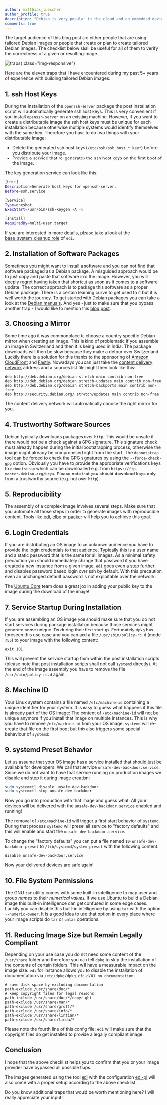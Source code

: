 ```yaml
---
author: matthias_luescher
author_profile: true
description: "Debian is very popular in the cloud and on embedded devices. It is pretty easy to build tailored OS images but some things can go wrong. Here is a list that helps you to bypass 11 possible traps."
comments: true
---
```


The target audience of this blog post are either people that are using tailored Debian images or
people that create or plan to create tailored Debian images. The checklist below shall be useful for
all of them to verify the correctness of a given or resulting image.

![traps](/assets/images/blog/image_traps.png){:class="img-responsive"}

Here are the eleven traps that I have encountered during my past 5+ years of experience with building
tailored Debian images:

## 1. ssh Host Keys

During the installation of the `openssh-server` package the post installation script will automatically
generate ssh host keys. This is very convenient if you install `openssh-server` on an existing machine.
However, if you want to create a distributable image the ssh host keys must be unique for each
installation because otherwise multiple systems would identify themselves with the same key. Therefore
you have to do two things with your distributable image:

- Delete the generated ssh host keys (`/etc/ssh/ssh_host_*_key*`) before you distribute your image.
- Provide a service that re-generates the ssh host keys on the first boot of the image.

The key generation service can look like this:

``` bash
[Unit]
Description=Generate host keys for openssh-server.
Before=ssh.service

[Service]
Type=oneshot
ExecStart=/usr/bin/ssh-keygen -A -v

[Install]
RequiredBy=multi-user.target
```

If you are interested in more details, please take a look at the 
[base_system_cleanup role](https://github.com/lueschem/edi/tree/master/edi/plugins/playbooks/debian/base_system_cleanup/roles/openssh_server_keys)
of `edi`.

## 2. Installation of Software Packages

Sometimes you might want to install a software and you can not find that software packaged as a Debian
package. A misguided approach would be to just copy and paste that software into the image. However, you
will deeply regret having taken that shortcut as soon as it comes to a software update. The correct
approach is to package this software as a proper Debian package. There is a certain
learning curve to get used to it
but it is well worth the journey. To get started with Debian packages you can take a look at the
[Debian manuals](https://www.debian.org/doc/manuals/debmake-doc/ch04.en.html). And yes - just to make
sure that you bypass another trap - I would like to mention this
[blog post](https://raphaelhertzog.com/2010/12/17/do-not-build-a-debian-package-with-dpkg-b/).

## 3. Choosing a Mirror

Some time ago it was commonplace to choose a country specific Debian mirror when creating an image.
This is kind of problematic if you assemble an image in Switzerland and then it is being used in
India. The package downloads will then be slow because they make a detour over Switzerland.
Luckily there is a solution for this thanks to the sponsoring of
[Amazon CloudFront](https://aws.amazon.com/de/cloudfront) and [Fastly](https://www.fastly.com).
Nowadays you can just take the
[content delivery network](https://en.wikipedia.org/wiki/Content_delivery_network) address and a
sources.list file might then look like this:

```
deb http://deb.debian.org/debian stretch main contrib non-free
deb http://deb.debian.org/debian stretch-updates main contrib non-free
deb http://deb.debian.org/debian stretch-backports main contrib non-free
deb http://security.debian.org/ stretch/updates main contrib non-free
```

The content delivery network will automatically choose the right mirror for you.

## 4. Trustworthy Software Sources

Debian typically downloads packages over `http`. This would be unsafe if there would not be a check
against a GPG signature. This signature check must already happen during the initial bootstrapping
process, otherwise the image might already be compromised right from the start. The `debootstrap` tool
can be forced to check the GPG signatures by using the `--force-check-gpg` option. Obviously you have
to provide the appropriate verifications keys to `debootstrap` which can be downloaded e.g. from
`https://ftp-master.debian.org/keys`. Please note that you should download keys only from a
trustworthy source (e.g. not over `http`).

## 5. Reproducibility

The assembly of a complex image involves several steps. Make sure that you automate all those steps
in order to generate images with reproducible content. Tools like [edi](http://www.get-edi.io),
[elbe](https://elbe-rfs.org/)
or [packer](https://www.packer.io/) will help you to achieve this goal.

## 6. Login Credentials

If you are distributing an OS image to an unknown audience you have to provide the login credentials
to that audience. Typically this is a user name and a static password that is the same for all images.
As a minimal safety precaution you should immediately change that password if you have created a
new instance from a given image. `edi` goes even
[a step further](/Secure-by-Default-ssh-Setup/) and disables password based login
over ssh by default. With this precaution even an unchanged default password is not exploitable over
the network.

The [Ubuntu Core](https://www.ubuntu.com/core) team does a great job in adding
your public key to the image during the download of the image!

## 7. Service Startup During Installation

If you are assembling an OS image you should make sure that you do not start services during package
installation because those services might generate some unique IDs during their first startup.
Fortunately `dpkg` has foreseen this use case and you can add a file `/usr/sbin/policy-rc.d`
(mode `755`) to your image with the following content:

```
exit 101
```

This will prevent the service startup from within the post installation scripts (please note
that post installation scripts shall not call `systemd` directly). At the end of the image assembly
you have to remove the file `/usr/sbin/policy-rc.d` again.

## 8. Machine ID

Your Linux system contains a file named `/etc/machine-id` containing a unique identifier for your
system. It is easy to guess what happens if this file is already part of the OS image: The
content of `/etc/machine-id` will not be unique anymore if you install that image on multiple
instances. This is why you have to remove `/etc/machine-id` from your OS image.
`systemd` will re-create that file on the first boot but this also triggers some special behaviour
of `systemd`:

## 9. systemd Preset Behavior

Let us assume that your OS image has a service installed that should just be available for developers.
We call that service `unsafe-dev-backdoor.service`. Since we do not want to have that service running on
production images we disable and stop it during image creation:

``` bash
sudo systemctl disable unsafe-dev-backdoor
sudo systemctl stop unsafe-dev-backdoor
```

Now you go into production with that image and guess what: All your devices will be delivered with
the `unsafe-dev-backdoor.service` enabled and running!

The removal of `/etc/machine-id` will trigger a first start behavior of `systemd`. During that process
`systemd` will preset all service to "factory defaults" and this will enable and start the
`unsafe-dev-backdoor.service`.

To change the "factory defaults" you can put a file named `10-unsafe-dev-backdoor.preset`
to `/lib/systemd/system-preset` with the following content:

```
disable unsafe-dev-backdoor.service
```

Now your delivered devices are safe again!

## 10. File System Permissions

The GNU `tar` utility comes with some built-in intelligence to map user and group _names_ to their
_numerical values_. If we use Ubuntu to build a Debian image this built-in intelligence can
get confused in some edge cases. Luckily you can disable this built-in intelligence by using `tar`
with the option `--numeric-owner`. It is a good idea to use that option in every place where
your image scripts do `tar` or `untar` operations.

## 11. Reducing Image Size but Remain Legally Compliant

Depending on your use case you do not need some content of the `/usr/share` folder and therefore
you can tell `dpkg` to skip the installation of the contents of certain folders. This will have
a measurable impact on the image size. `edi` for instance allows you to disable the installation of
documentation via `/etc/dpkg/dpkg.cfg.d/01_no_documentation`:

```
# save disk space by excluding documentation
path-exclude /usr/share/doc/*
# keep copyright files for legal reasons
path-include /usr/share/doc/*/copyright
path-exclude /usr/share/man/*
path-exclude /usr/share/groff/*
path-exclude /usr/share/info/*
path-exclude /usr/share/lintian/*
path-exclude /usr/share/linda/*
``` 

Please note the fourth line of this config file: `edi` will make sure that the copyright files
do get installed to provide a legally compliant image.

## Conclusion

I hope that the above checklist helps you to confirm that you
or your image provider have bypassed all possible traps.

The images generated using the tool [edi](http://www.get-edi.io) with the configuration
[edi-pi](https://github.com/lueschem/edi-pi) will also come with a proper setup according to
the above checklist.

Do you know additional traps that would be worth mentioning here? I will really appreciate
your input!

